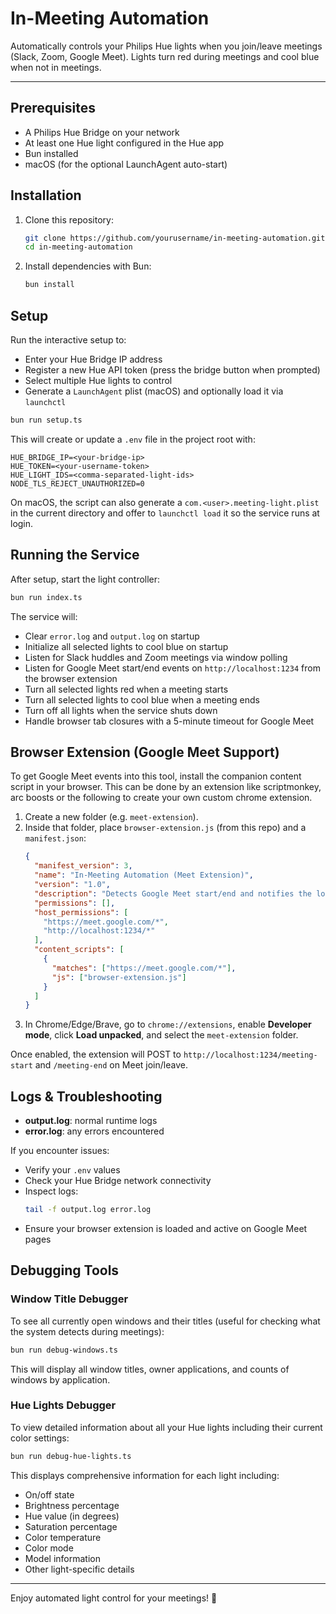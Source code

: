 # In-Meeting Automation

Automatically controls your Philips Hue lights when you join/leave meetings (Slack, Zoom, Google Meet). Lights turn red during meetings and cool blue when not in meetings.

---

## Prerequisites

- A Philips Hue Bridge on your network
- At least one Hue light configured in the Hue app
- Bun installed
- macOS (for the optional LaunchAgent auto-start)

## Installation

1. Clone this repository:
   ```bash
   git clone https://github.com/yourusername/in-meeting-automation.git
   cd in-meeting-automation
   ```
2. Install dependencies with Bun:

   ```bash
   bun install
   ```

## Setup

Run the interactive setup to:

- Enter your Hue Bridge IP address
- Register a new Hue API token (press the bridge button when prompted)
- Select multiple Hue lights to control
- Generate a `LaunchAgent` plist (macOS) and optionally load it via `launchctl`

```bash
bun run setup.ts
```

This will create or update a `.env` file in the project root with:

```dotenv
HUE_BRIDGE_IP=<your-bridge-ip>
HUE_TOKEN=<your-username-token>
HUE_LIGHT_IDS=<comma-separated-light-ids>
NODE_TLS_REJECT_UNAUTHORIZED=0
```

On macOS, the script can also generate a `com.<user>.meeting-light.plist` in the current directory and offer to `launchctl load` it so the service runs at login.

## Running the Service

After setup, start the light controller:

```bash
bun run index.ts
```

The service will:

- Clear `error.log` and `output.log` on startup
- Initialize all selected lights to cool blue on startup
- Listen for Slack huddles and Zoom meetings via window polling
- Listen for Google Meet start/end events on `http://localhost:1234` from the browser extension
- Turn all selected lights red when a meeting starts
- Turn all selected lights to cool blue when a meeting ends
- Turn off all lights when the service shuts down
- Handle browser tab closures with a 5-minute timeout for Google Meet

## Browser Extension (Google Meet Support)

To get Google Meet events into this tool, install the companion content script in your browser. This can be done by an extension like scriptmonkey, arc boosts or the following to create your own custom chrome extension.

1. Create a new folder (e.g. `meet-extension`).
2. Inside that folder, place `browser-extension.js` (from this repo) and a `manifest.json`:
   ```json
   {
     "manifest_version": 3,
     "name": "In-Meeting Automation (Meet Extension)",
     "version": "1.0",
     "description": "Detects Google Meet start/end and notifies the local service",
     "permissions": [],
     "host_permissions": [
       "https://meet.google.com/*",
       "http://localhost:1234/*"
     ],
     "content_scripts": [
       {
         "matches": ["https://meet.google.com/*"],
         "js": ["browser-extension.js"]
       }
     ]
   }
   ```
3. In Chrome/Edge/Brave, go to `chrome://extensions`, enable **Developer mode**, click **Load unpacked**, and select the `meet-extension` folder.

Once enabled, the extension will POST to `http://localhost:1234/meeting-start` and `/meeting-end` on Meet join/leave.

## Logs & Troubleshooting

- **output.log**: normal runtime logs
- **error.log**: any errors encountered

If you encounter issues:

- Verify your `.env` values
- Check your Hue Bridge network connectivity
- Inspect logs:
  ```bash
  tail -f output.log error.log
  ```
- Ensure your browser extension is loaded and active on Google Meet pages

## Debugging Tools

### Window Title Debugger

To see all currently open windows and their titles (useful for checking what the system detects during meetings):

```bash
bun run debug-windows.ts
```

This will display all window titles, owner applications, and counts of windows by application.

### Hue Lights Debugger

To view detailed information about all your Hue lights including their current color settings:

```bash
bun run debug-hue-lights.ts
```

This displays comprehensive information for each light including:

- On/off state
- Brightness percentage
- Hue value (in degrees)
- Saturation percentage
- Color temperature
- Color mode
- Model information
- Other light-specific details

---

Enjoy automated light control for your meetings! 🎉
